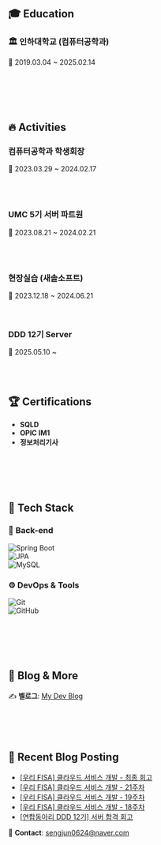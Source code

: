 


## 🎓 Education

### 🏛 인하대학교 (컴퓨터공학과)
📅 2019.03.04 ~ 2025.02.14  

<br><br><br><br>

## 🔥 Activities

###  **컴퓨터공학과 학생회장**
📅 2023.03.29 ~ 2024.02.17  

<br><br>

###  **UMC 5기 서버 파트원**
📅 2023.08.21 ~ 2024.02.21

<br><br>

###  **현장실습 (새솔소프트)**

📅 2023.12.18 ~ 2024.06.21  
<br><br>

###  **DDD 12기 Server**

📅 2025.05.10 ~ 

<br><br>


## 🏆 Certifications


- **SQLD**
- **OPIC IM1**
- **정보처리기사**

<br><br><br><br>

## 📂 Tech Stack

### 🔧 **Back-end**
![Spring Boot](https://img.shields.io/badge/SpringBoot-6DB33F?style=flat&logo=springboot&logoColor=white)  
![JPA](https://img.shields.io/badge/JPA-000000?style=flat&logo=hibernate&logoColor=white)  
![MySQL](https://img.shields.io/badge/MySQL-4479A1?style=flat&logo=mysql&logoColor=white)  

### ⚙ **DevOps & Tools**
![Git](https://img.shields.io/badge/Git-F05032?style=flat&logo=git&logoColor=white)  
![GitHub](https://img.shields.io/badge/GitHub-181717?style=flat&logo=github&logoColor=white)  

<br><br><br><br>

## 📖 Blog & More

✍️ **벨로그**: [My Dev Blog](https://velog.io/@sengjun0624/posts)  
<br><br><br><br>

## 🤖 Recent Blog Posting 
<!-- BLOG-POST-LIST:START -->
- [[우리 FISA] 클라우드 서비스 개발 - 최종 회고](https://velog.io/@sengjun0624/%EC%9A%B0%EB%A6%AC-FISA-%ED%81%B4%EB%9D%BC%EC%9A%B0%EB%93%9C-%EC%84%9C%EB%B9%84%EC%8A%A4-%EA%B0%9C%EB%B0%9C-%EC%B5%9C%EC%A2%85-%ED%9A%8C%EA%B3%A0)
- [[우리 FISA] 클라우드 서비스 개발 - 21주차](https://velog.io/@sengjun0624/%EC%9A%B0%EB%A6%AC-FISA-%ED%81%B4%EB%9D%BC%EC%9A%B0%EB%93%9C-%EC%84%9C%EB%B9%84%EC%8A%A4-%EA%B0%9C%EB%B0%9C-21%EC%A3%BC%EC%B0%A8)
- [[우리 FISA] 클라우드 서비스 개발 - 19주차](https://velog.io/@sengjun0624/%EC%9A%B0%EB%A6%AC-FISA-%ED%81%B4%EB%9D%BC%EC%9A%B0%EB%93%9C-%EC%84%9C%EB%B9%84%EC%8A%A4-%EA%B0%9C%EB%B0%9C-19%EC%A3%BC%EC%B0%A8)
- [[우리 FISA] 클라우드 서비스 개발 - 18주차](https://velog.io/@sengjun0624/%EC%9A%B0%EB%A6%AC-FISA-%ED%81%B4%EB%9D%BC%EC%9A%B0%EB%93%9C-%EC%84%9C%EB%B9%84%EC%8A%A4-%EA%B0%9C%EB%B0%9C-18%EC%A3%BC%EC%B0%A8)
- [[연합동아리 DDD 12기] 서버 합격 회고](https://velog.io/@sengjun0624/%EC%97%B0%ED%95%A9%EB%8F%99%EC%95%84%EB%A6%AC-DDD-12%EA%B8%B0-%EC%84%9C%EB%B2%84-%ED%95%A9%EA%B2%A9-%ED%9A%8C%EA%B3%A0)
<!-- BLOG-POST-LIST:END -->
📧 **Contact**: sengjun0624@naver.com 
<br><br><br><br><br><br><br><br>



